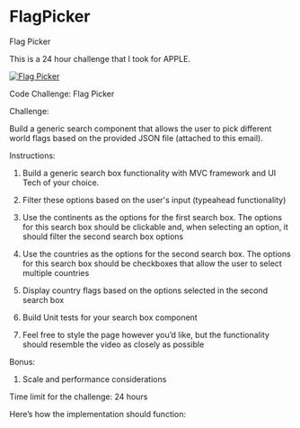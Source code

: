 # FlagPicker
Flag Picker

This is a 24 hour challenge that I took for APPLE.

<a href="https://imgflip.com/gif/2t27po"><img src="https://i.imgflip.com/2t27po.gif" title="Flag Picker"/></a>

Code Challenge: Flag Picker

 

Challenge: 

Build a generic search component that allows the user to pick different world flags based on the provided JSON file (attached to this email). 

 

Instructions: 

1. Build a generic search box  functionality with MVC framework and UI Tech of your choice. 

2. Filter these options based on the user's input (typeahead functionality)

3. Use the continents as the options for the first search box. The options for this search box should be clickable and, when selecting an option, it should filter the second search box options

4. Use the countries as the options for the second search box. The options for this search box should be checkboxes that allow the user to select multiple countries

5. Display country flags based on the options selected in the second search box

5. Build Unit tests for your search box component 

6. Feel free to style the page however you’d like, but the functionality should resemble the video as closely as possible

 

Bonus: 

1. Scale and performance considerations

 

Time limit for the challenge: 24 hours

 

Here’s how the implementation should function:
